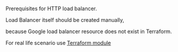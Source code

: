 Prerequisites for HTTP load balancer.

Load Balancer itself should be created manually, 

because Google load balancer resource does not exist in Terraform.

For real life scenario use [Terraform module](https://github.com/terraform-google-modules/terraform-google-lb-http)

